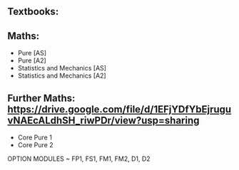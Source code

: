 Textbooks:
----------

Maths:
------

- Pure [AS]
- Pure [A2]
- Statistics and Mechanics [AS]
- Statistics and Mechanics [A2]

Further Maths: https://drive.google.com/file/d/1EFjYDfYbEjruguvNAEcALdhSH_riwPDr/view?usp=sharing
--------------

- Core Pure 1
- Core Pure 2

OPTION MODULES ~ FP1, FS1, FM1, FM2, D1, D2
